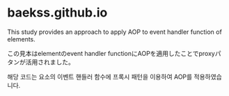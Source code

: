# baekss.github.io
This study provides an approach to apply AOP to event handler function of elements.

この見本はelementのevent handler functionにAOPを適用したことでproxyパタンが活用されました。

해당 코드는 요소의 이벤트 핸들러 함수에 프록시 패턴을 이용하여 AOP를 적용하였습니다.
